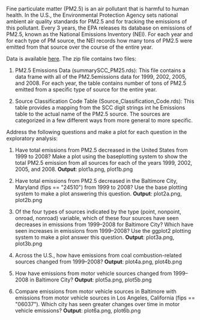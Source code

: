 Fine particulate matter (PM2.5) is an air pollutant that is harmful to human health. In the U.S., the Environmental Protection Agency sets national ambient air quality standards for PM2.5 and for tracking the emissions of this pollutant. Every 3 years, the EPA releases its database on emissions of PM2.5, known as the National Emissions Inventory (NEI). For each year and for each type of PM source, the NEI records how many tons of PM2.5 were emitted from that source over the course of the entire year.

Data is available [here](https://d396qusza40orc.cloudfront.net/exdata%2Fdata%2FNEI_data.zip).
The zip file contains two files:

1. PM2.5 Emissions Data (summarySCC_PM25.rds): This file contains a data frame with all of the PM2.5emissions data for 1999, 2002, 2005, and 2008. For each year, the table contains number of tons of PM2.5 emitted from a specific type of source for the entire year.

2. Source Classification Code Table (Source_Classification_Code.rds): This table provides a mapping from the SCC digit strings int he Emissions table to the actual name of the PM2.5 source. The sources are categorized in a few different ways from more general to more specific.

Address the following questions and make a plot for each question in the exploratory analysis:

1.	Have total emissions from PM2.5 decreased in the United States from 1999 to 2008? Make a plot using the baseplotting system to show the total PM2.5 emission from all sources for each of the years 1999, 2002, 2005, and 2008. **Output**: plot1a.png, plot1b.png

2.	Have total emissions from PM2.5 decreased in the Baltimore City, Maryland (fips == "24510") from 1999 to 2008? Use the base plotting system to make a plot answering this question. **Output**: plot2a.png, plot2b.png

3.	Of the four types of sources indicated by the type (point, nonpoint, onroad, nonroad) variable, which of these four sources have seen decreases in emissions from 1999–2008 for Baltimore City? Which have seen increases in emissions from 1999–2008? Use the ggplot2 plotting system to make a plot answer this question. **Output**: plot3a.png, plot3b.png

4.	Across the U.S., how have emissions from coal combustion-related sources changed from 1999–2008? **Output**: plot4a.png, plot4b.png

5.	How have emissions from motor vehicle sources changed from 1999–2008 in Baltimore City? **Output**: plot5a.png, plot5b.png

6.	Compare emissions from motor vehicle sources in Baltimore  with emissions from motor vehicle sources in Los Angeles, California (fips == "06037"). Which city has seen greater changes over time in motor vehicle emissions? **Output**: plot6a.png, plot6b.png
